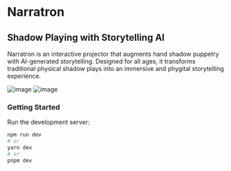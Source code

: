 # Narratron
## Shadow Playing with Storytelling AI

Narratron is an interactive projector that augments hand shadow puppetry with AI-generated storytelling. Designed for all ages, it transforms traditional physical shadow plays into an immersive and phygital storytelling experience.

![image](https://github.com/ariaxxxi/Narratron_Backend/assets/87568028/dafe8880-f1a8-4c7a-b916-88ca9c16a7c4)
![image](https://github.com/ariaxxxi/Narratron_Backend/assets/87568028/19160013-f6af-437e-842d-75e013f63bb8)


### Getting Started

Run the development server:

```bash
npm run dev
# or
yarn dev
# or
pnpm dev
```



